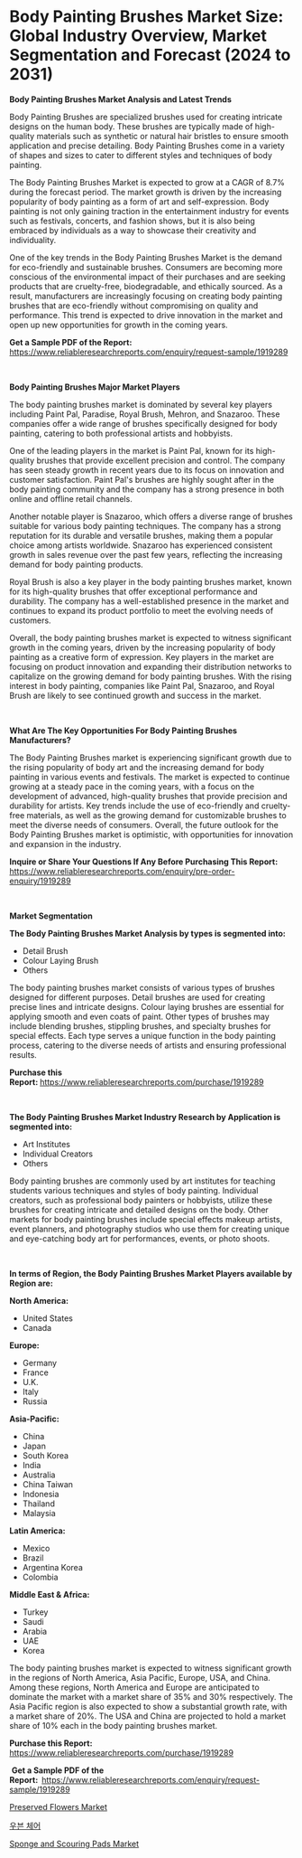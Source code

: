 <p><h1>Body Painting Brushes Market Size: Global Industry Overview, Market Segmentation and Forecast (2024 to 2031)</h1></p><p><strong>Body Painting Brushes Market Analysis and Latest Trends</strong></p>
<p><p>Body Painting Brushes are specialized brushes used for creating intricate designs on the human body. These brushes are typically made of high-quality materials such as synthetic or natural hair bristles to ensure smooth application and precise detailing. Body Painting Brushes come in a variety of shapes and sizes to cater to different styles and techniques of body painting.</p><p>The Body Painting Brushes Market is expected to grow at a CAGR of 8.7% during the forecast period. The market growth is driven by the increasing popularity of body painting as a form of art and self-expression. Body painting is not only gaining traction in the entertainment industry for events such as festivals, concerts, and fashion shows, but it is also being embraced by individuals as a way to showcase their creativity and individuality.</p><p>One of the key trends in the Body Painting Brushes Market is the demand for eco-friendly and sustainable brushes. Consumers are becoming more conscious of the environmental impact of their purchases and are seeking products that are cruelty-free, biodegradable, and ethically sourced. As a result, manufacturers are increasingly focusing on creating body painting brushes that are eco-friendly without compromising on quality and performance. This trend is expected to drive innovation in the market and open up new opportunities for growth in the coming years.</p></p>
<p><strong>Get a Sample PDF of the Report:&nbsp;</strong> <a href="https://www.reliableresearchreports.com/enquiry/request-sample/1919289">https://www.reliableresearchreports.com/enquiry/request-sample/1919289</a></p>
<p>&nbsp;</p>
<p><strong>Body Painting Brushes Major Market Players</strong></p>
<p><p>The body painting brushes market is dominated by several key players including Paint Pal, Paradise, Royal Brush, Mehron, and Snazaroo. These companies offer a wide range of brushes specifically designed for body painting, catering to both professional artists and hobbyists.</p><p>One of the leading players in the market is Paint Pal, known for its high-quality brushes that provide excellent precision and control. The company has seen steady growth in recent years due to its focus on innovation and customer satisfaction. Paint Pal's brushes are highly sought after in the body painting community and the company has a strong presence in both online and offline retail channels.</p><p>Another notable player is Snazaroo, which offers a diverse range of brushes suitable for various body painting techniques. The company has a strong reputation for its durable and versatile brushes, making them a popular choice among artists worldwide. Snazaroo has experienced consistent growth in sales revenue over the past few years, reflecting the increasing demand for body painting products.</p><p>Royal Brush is also a key player in the body painting brushes market, known for its high-quality brushes that offer exceptional performance and durability. The company has a well-established presence in the market and continues to expand its product portfolio to meet the evolving needs of customers.</p><p>Overall, the body painting brushes market is expected to witness significant growth in the coming years, driven by the increasing popularity of body painting as a creative form of expression. Key players in the market are focusing on product innovation and expanding their distribution networks to capitalize on the growing demand for body painting brushes. With the rising interest in body painting, companies like Paint Pal, Snazaroo, and Royal Brush are likely to see continued growth and success in the market.</p></p>
<p>&nbsp;</p>
<p><strong>What Are The Key Opportunities For Body Painting Brushes Manufacturers?</strong></p>
<p><p>The Body Painting Brushes market is experiencing significant growth due to the rising popularity of body art and the increasing demand for body painting in various events and festivals. The market is expected to continue growing at a steady pace in the coming years, with a focus on the development of advanced, high-quality brushes that provide precision and durability for artists. Key trends include the use of eco-friendly and cruelty-free materials, as well as the growing demand for customizable brushes to meet the diverse needs of consumers. Overall, the future outlook for the Body Painting Brushes market is optimistic, with opportunities for innovation and expansion in the industry.</p></p>
<p><strong>Inquire or Share Your Questions If Any Before Purchasing This Report:</strong> <a href="https://www.reliableresearchreports.com/enquiry/pre-order-enquiry/1919289">https://www.reliableresearchreports.com/enquiry/pre-order-enquiry/1919289</a></p>
<p>&nbsp;</p>
<p><strong>Market Segmentation</strong></p>
<p><strong>The Body Painting Brushes Market Analysis by types is segmented into:</strong></p>
<p><ul><li>Detail Brush</li><li>Colour Laying Brush</li><li>Others</li></ul></p>
<p><p>The body painting brushes market consists of various types of brushes designed for different purposes. Detail brushes are used for creating precise lines and intricate designs. Colour laying brushes are essential for applying smooth and even coats of paint. Other types of brushes may include blending brushes, stippling brushes, and specialty brushes for special effects. Each type serves a unique function in the body painting process, catering to the diverse needs of artists and ensuring professional results.</p></p>
<p><strong>Purchase this Report:&nbsp;</strong><a href="https://www.reliableresearchreports.com/purchase/1919289">https://www.reliableresearchreports.com/purchase/1919289</a></p>
<p>&nbsp;</p>
<p><strong>The Body Painting Brushes Market Industry Research by Application is segmented into:</strong></p>
<p><ul><li>Art Institutes</li><li>Individual Creators</li><li>Others</li></ul></p>
<p><p>Body painting brushes are commonly used by art institutes for teaching students various techniques and styles of body painting. Individual creators, such as professional body painters or hobbyists, utilize these brushes for creating intricate and detailed designs on the body. Other markets for body painting brushes include special effects makeup artists, event planners, and photography studios who use them for creating unique and eye-catching body art for performances, events, or photo shoots.</p></p>
<p>&nbsp;</p>
<p><strong>In terms of Region, the Body Painting Brushes Market Players available by Region are:</strong></p>
<p>
    <p> <strong> North America: </strong>
        <ul>
            <li>United States</li>
            <li>Canada</li>
        </ul>
        </p> 
    <p> <strong> Europe: </strong>
        <ul>
            <li>Germany</li>
            <li>France</li>
            <li>U.K.</li>
            <li>Italy</li>
            <li>Russia</li>
        </ul>
        </p> 
    <p> <strong> Asia-Pacific: </strong>
        <ul>
            <li>China</li>
            <li>Japan</li>
            <li>South Korea</li>
            <li>India</li>
            <li>Australia</li>
            <li>China Taiwan</li>
            <li>Indonesia</li>
            <li>Thailand</li>
            <li>Malaysia</li>
        </ul>
        </p> 
    <p> <strong> Latin America: </strong>
        <ul>
            <li>Mexico</li>
            <li>Brazil</li>
            <li>Argentina Korea</li>
            <li>Colombia</li>
        </ul>
        </p> 
    <p> <strong> Middle East & Africa: </strong>
        <ul>
            <li>Turkey</li>
            <li>Saudi</li>
            <li>Arabia</li>
            <li>UAE</li>
            <li>Korea</li>
        </ul>
    </p>
    </p>
<p><p>The body painting brushes market is expected to witness significant growth in the regions of North America, Asia Pacific, Europe, USA, and China. Among these regions, North America and Europe are anticipated to dominate the market with a market share of 35% and 30% respectively. The Asia Pacific region is also expected to show a substantial growth rate, with a market share of 20%. The USA and China are projected to hold a market share of 10% each in the body painting brushes market.</p></p>
<p><strong>Purchase this Report: </strong><a href="https://www.reliableresearchreports.com/purchase/1919289">https://www.reliableresearchreports.com/purchase/1919289</a></p>
<p>&nbsp;<strong>Get a Sample PDF of the Report:&nbsp;&nbsp;</strong><a href="https://www.reliableresearchreports.com/enquiry/request-sample/1919289">https://www.reliableresearchreports.com/enquiry/request-sample/1919289</a></p>
<p><strong></strong></p>
<p><p><a href="https://github.com/markusgodoy/Market-Research-Report-List-2/blob/main/preserved-flowers-market.md">Preserved Flowers Market</a></p><p><a href="https://medium.com/@cierrahayes645/%EC%A7%81%EC%A1%B0-%EC%9D%98%EC%9E%90-%EC%8B%9C%EC%9E%A5-%EA%B7%9C%EB%AA%A8-cagr-%ED%8A%B8%EB%A0%8C%EB%93%9C-2024-2030-75d268da5154">우븐 체어</a></p><p><a href="https://github.com/arionmp/Market-Research-Report-List-2/blob/main/sponge-and-scouring-pads-market.md">Sponge and Scouring Pads Market</a></p></p>